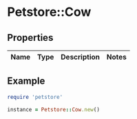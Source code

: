 # Petstore::Cow

## Properties

| Name | Type | Description | Notes |
| ---- | ---- | ----------- | ----- |

## Example

```ruby
require 'petstore'

instance = Petstore::Cow.new()
```
